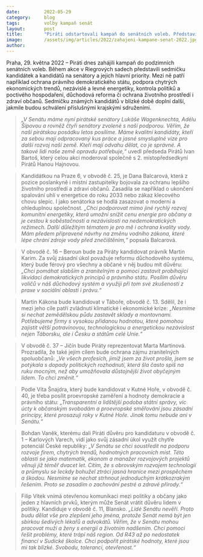 ```yaml
---
date:         2022-05-29
category:     blog
tags:         volby kampaň senát
layout:       post
title:        "Piráti odstartovali kampaň do senátních voleb. Představili první sedmičku kandidátů a kandidátek i jejich priority"
image:        /assets/img/articles/2022/zahajeni-kampane-senat-2022.jpg
author:       
---
```


Praha, 29. května 2022 – Piráti dnes zahájili kampaň do podzimních senátních voleb. Během akce v Riegrových sadech představili sedmičku kandidátek a kandidátů na senátory a jejich hlavní priority. Mezi ně patří například ochrana právního demokratického státu, podpora chytrých ekonomických trendů, nezávislé a levné energetiky, kontrola politiků a poctivého hospodaření, důchodová reforma či ochrana životního prostředí i zdraví občanů. Sedmičku známých kandidátů v blízké době doplní další, jakmile budou schválení příslušnými krajskými sdruženími. 

> *„V Senátu máme nyní pirátské senátory Lukáše Wagenknechta, Adélu Šípovou a rovněž čtyři senátory zvolené s naší podporou. Věřím, že naší pirátskou posádku letos posílíme. Máme kvalitní kandidáty, kteří za sebou mají odpracovaný kus práce a jasné smysluplné vize pro další rozvoj naší země. Kteří mají odvahu dělat, co je správné. A takové lidi naše země opravdu potřebuje,“* uvedl předseda Pirátů Ivan Bartoš, který celou akci moderoval společně s 2. místopředsedkyní Pirátů Hanou Hajnovou.  

> Kandidátkou na Praze 6, v obvodě č. 25, je Dana Balcarová, která z pozice poslankyně i místní zastupitelky bojovala za ochranu lepšího životního prostředí a zdraví občanů. Zasadila se například o ukončení spalování uhlí v energetice do roku 2033 nebo zákaz klecového chovu slepic. I jako senátorka se hodlá zasazovat o moderní a ohleduplnou společnost. *„Chci podporovat mimo jiné rychlý rozvoj komunitní energetiky, která umožní snížit cenu energie pro občany a je cestou k soběstačnosti a nezávislosti na nedemokratických režimech. Další důležitým tématem je pro mě i ochrana kvality vody. Mám předem připravené návrhy na změnu vodního zákona, které lépe chrání zdroje vody před znečištěním,“* popsala Balcarová.

> V obvodě č. 16 – Beroun bude za Piráty kandidovat právník Martin Karim. Za svůj zásadní úkol považuje reformu důchodového systému, který bude férový pro všechny a občané v něj budou mít důvěru: *„Chci pomáhat slabším a zranitelným a pomoci zastavit probíhající likvidaci demokratických principů a právního státu. Posílím důvěru voličů v náš důchodový systém a využiji při tom své zkušeností z praxe v sociální oblasti i právu.“*

> Martin Kákona bude kandidovat v Táboře, obvodě č. 13. Sdělil, že i mezi jeho cíle patří zvládnutí klimatické i ekonomické krize: *„Nesmíme si nechat zemědělskou půdu zastavět sklady a montovnami. Potřebujeme firmy s vysokou přidanou hodnotou, které pomohou zajistit větší potravinovou, technologickou a energetickou nezávislost nejen Táborsku, ale i Česku a státům celé Unie.“*

> V obvodě č. 37 – Jičín bude Piráty reprezentovat Marta Martinová. Prozradila, že také jejím cílem bude ochrana zájmu zranitelných spoluobčanů: *„Ve všech profesích, jimiž jsem za život prošla, jsem se potýkala s dopady politických rozhodnutí, která šla často spíš na ruku mocným, než aby umožňovala důstojnější život obyčejným lidem. To chci změnit.“*

> Podle Víta Šnajdra, který bude kandidovat v Kutné Hoře, v obvodě č. 40, je třeba posílit proevropské zaměření a hodnoty demokracie a právního státu: *„Transparentní a lidštější podoba státní správy, víc úcty k občanským svobodám a proevropské směřování jsou zásadní principy, které prosazuji roky v Kutné Hoře. Jinak tomu nebude ani v Senátu.“*

> Bohdan Vaněk, kterému dali Piráti důvěru pro kandidaturu v obvodě č. 1 – Karlových Varech, vidí jako svůj zásadní úkol využít chytře potenciál České republiky: *„V Senátu se chci soustředit na podporu rozvoje firem, chytrých trendů, hodnotných pracovních míst. Této oblasti se jako matematik, ekonom a manažer rozvojových projektů věnuji již téměř dvacet let. Cítím, že s obrovským rozvojem technologií a průmyslu se leckdy bohužel ztrácí jasná hranice mezi prospěchem a škodou. Nesmíme se nechat strhnout jednoduchým krátkozrakým řešením. Proto se zasadím o zachování pestré a zdravé přírody.“*

> Filip Vítek vnímá otevřenou komunikaci mezi politiky a občany jako jeden z hlavních prvků, kterým může Senát vrátit důvěru lidem v politiky. Kandiduje v obvodě č. 11, Blansko. *„Lidé Senátu nevěří. Proto budu dělat vše pro zlepšení jeho jména, protože Senát nemá být jen sbírkou šedivých lékařů a advokátů. Věřím, že v Senátu mohou pracovat muži a ženy s energií a životním nadšením. Chci pomoci řešit problémy, které trápí náš region. Od R43 až po nedostatek financí v Sudické školce. Chci podpořit pirátské hodnoty, které jsou mi tak blízké. Svobodu, toleranci, otevřenost.“*

